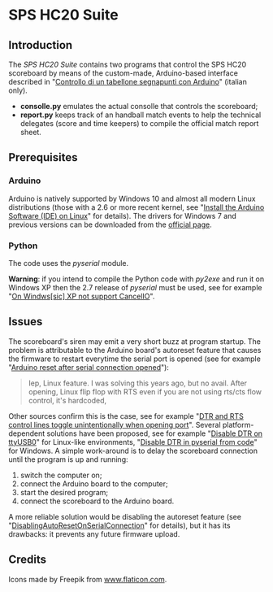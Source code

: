 # SPS HC20 Suite

## Introduction

The *SPS HC20 Suite* contains two programs that control the SPS HC20 scoreboard
by means of the custom-made, Arduino-based interface described in
"[Controllo di un tabellone segnapunti con Arduino](https://gzuliani.bitbucket.io/arduino/arduino-scoreboard.html)" (italian only).

 * **consolle.py** emulates the actual consolle that controls the scoreboard;
 * **report.py** keeps track of an handball match events to help the technical
   delegates (score and time keepers) to compile the official match report
   sheet.

## Prerequisites

### Arduino

Arduino is natively supported by Windows 10 and almost all modern Linux
distributions (those with a 2.6 or more recent kernel, see
"[Install the Arduino Software (IDE) on Linux](https://www.arduino.cc/en/Guide/Linux/)"
for details).
The drivers for Windows 7 and previous versions can be downloaded from the
[official page](https://www.arduino.cc/en/Guide/ArduinoUno#toc3).

### Python

The code uses the _pyserial_ module.

**Warning**: if you intend to compile the Python code with _py2exe_ and run it
on Windows XP then the 2.7 release of _pyserial_ must be used, see for example
"[On Windws[sic] XP not support CancelIO](https://github.com/pyserial/pyserial/issues/148)".

## Issues

The scoreboard's siren may emit a very short buzz at program startup. The
problem is attributable to the Arduino board's autoreset feature that causes
the firmware to restart everytime the serial port is opened (see for example
"[Arduino reset after serial connection opened](https://github.com/pyserial/pyserial/issues/156)"):

> Iep, Linux feature. I was solving this years ago, but no avail. After
> opening, Linux flip flop with RTS even if you are not using rts/cts flow
> control, it's hardcoded,

Other sources confirm this is the case, see for example
"[DTR and RTS control lines toggle unintentionally when opening port](https://github.com/pyserial/pyserial/issues/124)".
Several platform-dependent solutions have been proposed, see for example
"[Disable DTR on ttyUSB0](https://raspberrypi.stackexchange.com/questions/9695/disable-dtr-on-ttyusb0/31298#31298)"
for Linux-like environments,
"[Disable DTR in pyserial from code](https://stackoverflow.com/questions/15460865/disable-dtr-in-pyserial-from-code)"
for Windows.
A simple work-around is to delay the scoreboard connection until the program is
up and running:

 1. switch the computer on;
 2. connect the Arduino board to the computer;
 3. start the desired program;
 4. connect the scoreboard to the Arduino board.

A more reliable solution would be disabling the autoreset feature (see
"[DisablingAutoResetOnSerialConnection](https://playground.arduino.cc/Main/DisablingAutoResetOnSerialConnection)"
for details), but it has its drawbacks: it prevents any future firmware upload.

## Credits

Icons made by Freepik from www.flaticon.com.
